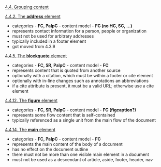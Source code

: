 
[4.4. Grouping content](https://w3c.github.io/html/grouping-content.html#grouping-content)

[4.4.2. The **address** element](https://w3c.github.io/html/grouping-content.html#the-address-element)

* categories - **FC, PalpC** - content model - **FC (no HC, SC, ...)**
* represents contact information for a person, people or organization
* must not be used for arbitrary addresses
* typically included in a footer element
* got moved from 4.3.9

[4.4.5. The **blockquote** element](https://w3c.github.io/html/grouping-content.html#the-blockquote-element)

* categories - **FC, SR, PalpC** - content model - **FC**
* represents content that is quoted from another source
* optionally with a citation, which must be within a footer or cite element
* optionally with in-line changes such as annotations an abbreviations
* if a cite attribute is present, it must be a valid URL;
  otherwise use a cite element

[4.4.12. The **figure** element](https://w3c.github.io/html/grouping-content.html#the-figure-element)

* categories - **FC, SR, PalpC** - content model - **FC (figcaption?)**
* represents some flow content that is self-contained
* typically referenced as a single unit from the main flow of the document

[4.4.14. The **main** element](https://w3c.github.io/html/grouping-content.html#elementdef-main)

* categories - **FC, PalpC** - content model - **FC**
* represents the main content of the body of a document
* has no effect on the document outline
* there must not be more than one visible main element in a document
* must not be used as a descendant of article, aside, footer, header, nav

